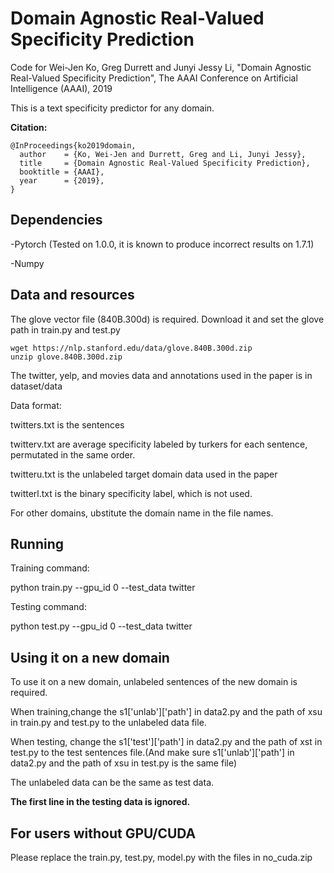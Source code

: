 # Domain Agnostic Real-Valued Specificity Prediction
Code for
Wei-Jen Ko, Greg Durrett and Junyi Jessy Li, "Domain Agnostic Real-Valued Specificity Prediction", The AAAI Conference on Artificial Intelligence (AAAI), 2019

This is a text specificity predictor for any domain. 

**Citation:**
```
@InProceedings{ko2019domain,
  author    = {Ko, Wei-Jen and Durrett, Greg and Li, Junyi Jessy},
  title     = {Domain Agnostic Real-Valued Specificity Prediction},
  booktitle = {AAAI},
  year      = {2019},
}
```


## Dependencies
-Pytorch (Tested on 1.0.0, it is known to produce incorrect results on 1.7.1)

-Numpy

## Data and resources
The glove vector file (840B.300d) is required. Download it and set the glove path in train.py and test.py
```
wget https://nlp.stanford.edu/data/glove.840B.300d.zip
unzip glove.840B.300d.zip
```
The twitter, yelp, and movies data and annotations used in the paper is in dataset/data

Data format:

twitters.txt is the sentences

twitterv.txt are average specificity labeled by turkers for each sentence, permutated in the same order. 

twitteru.txt is the unlabeled target domain data used in the paper

twitterl.txt is the binary specificity label, which is not used.

For other domains, ubstitute the domain name in the file names.

## Running 
Training command:

python train.py  --gpu_id 0 --test_data twitter

Testing command:

python test.py  --gpu_id 0 --test_data twitter

## Using it on a new domain
To use it on a new domain, unlabeled sentences of the new domain is required.

When training,change the s1['unlab']['path'] in data2.py and the path of xsu in train.py and test.py to the unlabeled data file.

When testing, change the s1['test']['path'] in data2.py and the path of xst in test.py to the test sentences file.(And make sure s1['unlab']['path'] in data2.py and the path of xsu in test.py is the same file)

The unlabeled data can be the same as test data.

<b>The first line in the testing data is ignored.</b>

## For users without GPU/CUDA
Please replace the train.py, test.py, model.py with the files in no_cuda.zip

